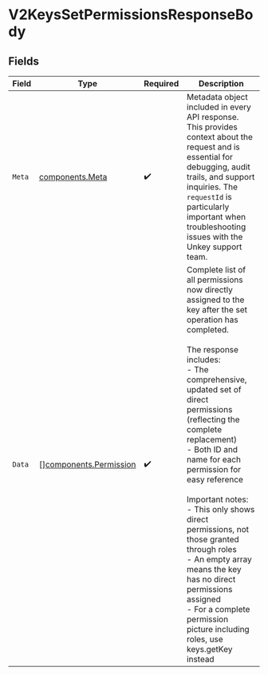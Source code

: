 # V2KeysSetPermissionsResponseBody


## Fields

| Field                                                                                                                                                                                                                                                                                                                                                                                                                                                                                                                          | Type                                                                                                                                                                                                                                                                                                                                                                                                                                                                                                                           | Required                                                                                                                                                                                                                                                                                                                                                                                                                                                                                                                       | Description                                                                                                                                                                                                                                                                                                                                                                                                                                                                                                                    |
| ------------------------------------------------------------------------------------------------------------------------------------------------------------------------------------------------------------------------------------------------------------------------------------------------------------------------------------------------------------------------------------------------------------------------------------------------------------------------------------------------------------------------------ | ------------------------------------------------------------------------------------------------------------------------------------------------------------------------------------------------------------------------------------------------------------------------------------------------------------------------------------------------------------------------------------------------------------------------------------------------------------------------------------------------------------------------------ | ------------------------------------------------------------------------------------------------------------------------------------------------------------------------------------------------------------------------------------------------------------------------------------------------------------------------------------------------------------------------------------------------------------------------------------------------------------------------------------------------------------------------------ | ------------------------------------------------------------------------------------------------------------------------------------------------------------------------------------------------------------------------------------------------------------------------------------------------------------------------------------------------------------------------------------------------------------------------------------------------------------------------------------------------------------------------------ |
| `Meta`                                                                                                                                                                                                                                                                                                                                                                                                                                                                                                                         | [components.Meta](../../models/components/meta.md)                                                                                                                                                                                                                                                                                                                                                                                                                                                                             | :heavy_check_mark:                                                                                                                                                                                                                                                                                                                                                                                                                                                                                                             | Metadata object included in every API response. This provides context about the request and is essential for debugging, audit trails, and support inquiries. The `requestId` is particularly important when troubleshooting issues with the Unkey support team.                                                                                                                                                                                                                                                                |
| `Data`                                                                                                                                                                                                                                                                                                                                                                                                                                                                                                                         | [][components.Permission](../../models/components/permission.md)                                                                                                                                                                                                                                                                                                                                                                                                                                                               | :heavy_check_mark:                                                                                                                                                                                                                                                                                                                                                                                                                                                                                                             | Complete list of all permissions now directly assigned to the key after the set operation has completed.<br/><br/>The response includes:<br/>- The comprehensive, updated set of direct permissions (reflecting the complete replacement)<br/>- Both ID and name for each permission for easy reference<br/><br/>Important notes:<br/>- This only shows direct permissions, not those granted through roles<br/>- An empty array means the key has no direct permissions assigned<br/>- For a complete permission picture including roles, use keys.getKey instead |